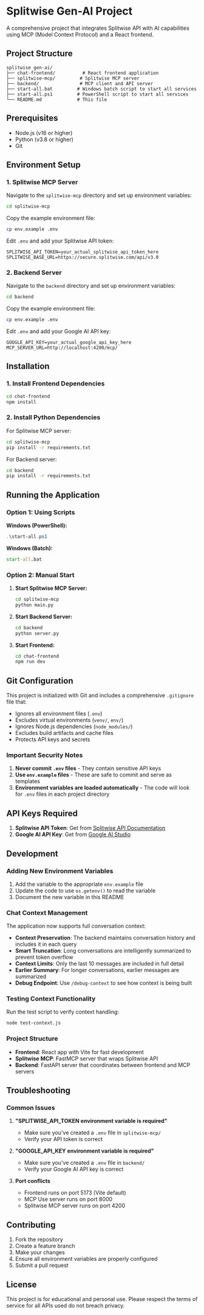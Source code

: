 # Splitwise Gen-AI Project

A comprehensive project that integrates Splitwise API with AI capabilities using MCP (Model Context Protocol) and a React frontend.

## Project Structure

```
splitwise gen-ai/
├── chat-frontend/          # React frontend application
├── splitwise-mcp/         # Splitwise MCP server
├── backend/               # MCP client and API server
├── start-all.bat         # Windows batch script to start all services
├── start-all.ps1         # PowerShell script to start all services
└── README.md             # This file
```

## Prerequisites

- Node.js (v16 or higher)
- Python (v3.8 or higher)
- Git

## Environment Setup

### 1. Splitwise MCP Server

Navigate to the `splitwise-mcp` directory and set up environment variables:

```bash
cd splitwise-mcp
```

Copy the example environment file:
```bash
cp env.example .env
```

Edit `.env` and add your Splitwise API token:
```env
SPLITWISE_API_TOKEN=your_actual_splitwise_api_token_here
SPLITWISE_BASE_URL=https://secure.splitwise.com/api/v3.0
```

### 2. Backend Server

Navigate to the `backend` directory and set up environment variables:

```bash
cd backend
```

Copy the example environment file:
```bash
cp env.example .env
```

Edit `.env` and add your Google AI API key:
```env
GOOGLE_API_KEY=your_actual_google_api_key_here
MCP_SERVER_URL=http://localhost:4200/mcp/
```

## Installation

### 1. Install Frontend Dependencies

```bash
cd chat-frontend
npm install
```

### 2. Install Python Dependencies

For Splitwise MCP server:
```bash
cd splitwise-mcp
pip install -r requirements.txt
```

For Backend server:
```bash
cd backend
pip install -r requirements.txt
```

## Running the Application

### Option 1: Using Scripts

**Windows (PowerShell):**
```powershell
.\start-all.ps1
```

**Windows (Batch):**
```cmd
start-all.bat
```

### Option 2: Manual Start

1. **Start Splitwise MCP Server:**
   ```bash
   cd splitwise-mcp
   python main.py
   ```

2. **Start Backend Server:**
   ```bash
   cd backend
   python server.py
   ```

3. **Start Frontend:**
   ```bash
   cd chat-frontend
   npm run dev
   ```

## Git Configuration

This project is initialized with Git and includes a comprehensive `.gitignore` file that:

- Ignores all environment files (`.env`)
- Excludes virtual environments (`venv/`, `env/`)
- Ignores Node.js dependencies (`node_modules/`)
- Excludes build artifacts and cache files
- Protects API keys and secrets

### Important Security Notes

1. **Never commit `.env` files** - They contain sensitive API keys
2. **Use `env.example` files** - These are safe to commit and serve as templates
3. **Environment variables are loaded automatically** - The code will look for `.env` files in each project directory

## API Keys Required

1. **Splitwise API Token**: Get from [Splitwise API Documentation](https://secure.splitwise.com/oauth_clients)
2. **Google AI API Key**: Get from [Google AI Studio](https://aistudio.google.com/)

## Development

### Adding New Environment Variables

1. Add the variable to the appropriate `env.example` file
2. Update the code to use `os.getenv()` to read the variable
3. Document the new variable in this README

### Chat Context Management

The application now supports full conversation context:

- **Context Preservation**: The backend maintains conversation history and includes it in each query
- **Smart Truncation**: Long conversations are intelligently summarized to prevent token overflow
- **Context Limits**: Only the last 10 messages are included in full detail
- **Earlier Summary**: For longer conversations, earlier messages are summarized
- **Debug Endpoint**: Use `/debug-context` to see how context is being built

### Testing Context Functionality

Run the test script to verify context handling:
```bash
node test-context.js
```

### Project Structure

- **Frontend**: React app with Vite for fast development
- **Splitwise MCP**: FastMCP server that wraps Splitwise API
- **Backend**: FastAPI server that coordinates between frontend and MCP servers

## Troubleshooting

### Common Issues

1. **"SPLITWISE_API_TOKEN environment variable is required"**
   - Make sure you've created a `.env` file in `splitwise-mcp/`
   - Verify your API token is correct

2. **"GOOGLE_API_KEY environment variable is required"**
   - Make sure you've created a `.env` file in `backend/`
   - Verify your Google AI API key is correct

3. **Port conflicts**
   - Frontend runs on port 5173 (Vite default)
   - MCP Use server runs on port 8000
   - Splitwise MCP server runs on port 4200

## Contributing

1. Fork the repository
2. Create a feature branch
3. Make your changes
4. Ensure all environment variables are properly configured
5. Submit a pull request

## License

This project is for educational and personal use. Please respect the terms of service for all APIs used do not breach privacy. 
